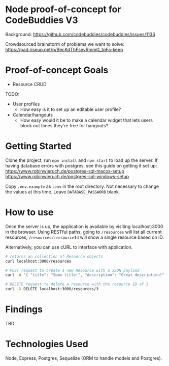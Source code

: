 # Node proof-of-concept for CodeBuddies V3

Background: https://github.com/codebuddies/codebuddies/issues/1136

Crowdsourced brainstorm of problems we want to solve: https://pad.riseup.net/p/BecKdThFsevRmmG_tqFa-keep

# Proof-of-concept Goals

- Resource CRUD

TODO:

- User profiles
  - How easy is it to set up an editable user profile?
- Calendar/hangouts
  - How easy would it be to make a calendar widget that lets users block out times they're free for hangouts?

# Getting Started

Clone the project, run `npm install` and `npm start` to load up the server.
If having database errors with postgres, see this guide on getting it set up:
https://www.robinwieruch.de/postgres-sql-macos-setup
https://www.robinwieruch.de/postgres-sql-windows-setup

Copy `.env.example` as `.env` in the root directory. Not necessary to change the values at this time. Leave `DATABASE_PASSWORD` blank.

# How to use

Once the server is up, the application is available by visiting localhost:3000 in the browser. Using RESTful paths, going to `/resources` will list all current resources, `/resources/:resourceId` will show a single resource based on ID.

Alternatively, you can use cURL to interface with application.

```bash
# returns an collection of Resource objects
curl localhost:3000/resources
```

```bash
# POST request to create a new Resource with a JSON payload
curl -d '{ "title": "Some title!", "description": "Great description!" }' -H 'Content-Type: application/json' localhost:3000/resources
```

```bash
# DELETE request to delete a resource with the resource ID of 3
curl -X DELETE localhost:3000/resources/3
```

# Findings

TBD

# Technologies Used

Node, Express, Postgres, Sequelize (ORM to handle models and Postgres).
